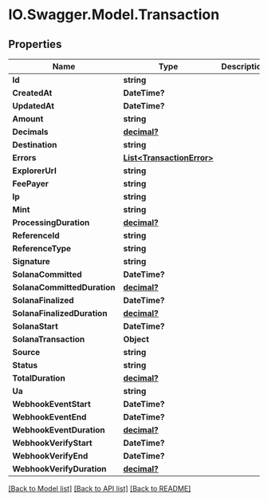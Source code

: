 # IO.Swagger.Model.Transaction
## Properties

Name | Type | Description | Notes
------------ | ------------- | ------------- | -------------
**Id** | **string** |  | [optional] 
**CreatedAt** | **DateTime?** |  | [optional] 
**UpdatedAt** | **DateTime?** |  | [optional] 
**Amount** | **string** |  | [optional] 
**Decimals** | [**decimal?**](BigDecimal.md) |  | [optional] 
**Destination** | **string** |  | [optional] 
**Errors** | [**List&lt;TransactionError&gt;**](TransactionError.md) |  | [optional] 
**ExplorerUrl** | **string** |  | [optional] 
**FeePayer** | **string** |  | [optional] 
**Ip** | **string** |  | [optional] 
**Mint** | **string** |  | [optional] 
**ProcessingDuration** | [**decimal?**](BigDecimal.md) |  | [optional] 
**ReferenceId** | **string** |  | [optional] 
**ReferenceType** | **string** |  | [optional] 
**Signature** | **string** |  | [optional] 
**SolanaCommitted** | **DateTime?** |  | [optional] 
**SolanaCommittedDuration** | [**decimal?**](BigDecimal.md) |  | [optional] 
**SolanaFinalized** | **DateTime?** |  | [optional] 
**SolanaFinalizedDuration** | [**decimal?**](BigDecimal.md) |  | [optional] 
**SolanaStart** | **DateTime?** |  | [optional] 
**SolanaTransaction** | **Object** |  | [optional] 
**Source** | **string** |  | [optional] 
**Status** | **string** |  | [optional] 
**TotalDuration** | [**decimal?**](BigDecimal.md) |  | [optional] 
**Ua** | **string** |  | [optional] 
**WebhookEventStart** | **DateTime?** |  | [optional] 
**WebhookEventEnd** | **DateTime?** |  | [optional] 
**WebhookEventDuration** | [**decimal?**](BigDecimal.md) |  | [optional] 
**WebhookVerifyStart** | **DateTime?** |  | [optional] 
**WebhookVerifyEnd** | **DateTime?** |  | [optional] 
**WebhookVerifyDuration** | [**decimal?**](BigDecimal.md) |  | [optional] 

[[Back to Model list]](../README.md#documentation-for-models) [[Back to API list]](../README.md#documentation-for-api-endpoints) [[Back to README]](../README.md)

